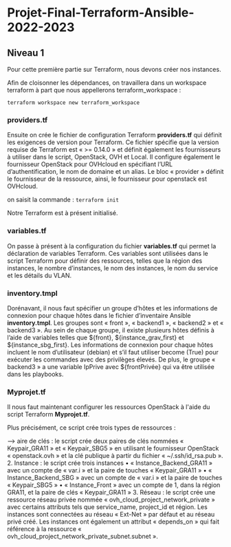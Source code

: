 # Projet-Final-Terraform-Ansible-2022-2023

## Niveau 1

Pour cette première partie sur Terraform, nous devons créer nos instances. 

Afin de cloisonner les dépendances, on travaillera dans un workspace terraform à part que nous appellerons terraform_workspace :

`terraform workspace new terraform_workspace`

### providers.tf

Ensuite on crée le fichier de configuration Terraform **providers.tf** qui définit les exigences de version pour Terraform. 
Ce fichier spécifie que la version requise de Terraform est « >= 0.14.0 » et définit également les fournisseurs à utiliser dans le script, OpenStack, OVH et Local. 
Il configure également le fournisseur OpenStack pour OVHcloud en spécifiant l’URL d’authentification, le nom de domaine et un alias.
Le bloc « provider » définit le fournisseur de la ressource, ainsi, le fournisseur pour openstack est OVHcloud.

on saisit la commande : `terraform init`

Notre Terraform est à présent initialisé.

### variables.tf

On passe à présent à la configuration du fichier **variables.tf** qui permet la déclaration de variables Terraform. 
Ces variables sont utilisées dans le script Terraform pour définir des ressources, telles que la région des instances, le nombre d’instances, le nom des instances, le nom du service et les détails du VLAN.


### inventory.tmpl

Dorénavant, il nous faut spécifier un groupe d’hôtes et les informations de connexion pour chaque hôtes dans le fichier d’inventaire Ansible **inventory.tmpl**.
Les groupes sont « front », « backend1 », « backend2 » et « backend3 ». Au sein de chaque groupe, il existe plusieurs hôtes définis à l’aide de variables telles que ${front}, ${instance_grav_first} et ${instance_sbg_first}. Les informations de connexion pour chaque hôtes incluent le nom d’utilisateur (debian) et s’il faut utiliser become (True) pour exécuter les commandes avec des privilèges élevés. De plus, le groupe « backend3 » a une variable IpPrive avec ${frontPrivée} qui va être utilisée dans les playbooks.

### Myprojet.tf

Il nous faut maintenant configurer les ressources OpenStack à l'aide du script Terraform **Myprojet.tf**. 

Plus précisément, ce script crée trois types de ressources :

--> aire de clés : le script crée deux paires de clés nommées « Keypair_GRA11 » et « Keypair_SBG5 » en utilisant le fournisseur OpenStack « openstack.ovh » et la clé publique à partir du fichier « ~/.ssh/id_rsa.pub ».
2.	Instance : le script crée trois instances
•	« Instance_Backend_GRA11 » avec un compte de « var.i » et la paire de touches « Keypair_GRA11 »
•	« Instance_Backend_SBG » avec un compte de « var.i » et la paire de touches « Keypair_SBG5 »
•	« Instance_Front » avec un compte de 1, dans la région GRA11, et la paire de clés « Keypair_GRA11 »
3.	Réseau : le script crée une ressource réseau privée nommée « ovh_cloud_project_network_private » avec certains attributs tels que service_name, project_id et région.
Les instances sont connectées au réseau « Ext-Net » par défaut et au réseau privé créé. Les instances ont également un attribut « depends_on » qui fait référence à la ressource « ovh_cloud_project_network_private_subnet.subnet ».







